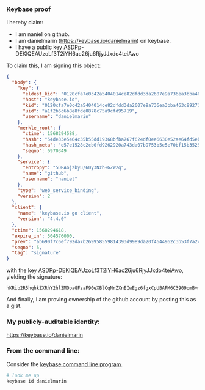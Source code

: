 ### Keybase proof

I hereby claim:

  * I am naniel on github.
  * I am danielmarin (https://keybase.io/danielmarin) on keybase.
  * I have a public key ASDPp-DEKlQEAUzoLf3T2iYH6ac26ju6RjyJJxdo4teiAwo

To claim this, I am signing this object:

```json
{
  "body": {
    "key": {
      "eldest_kid": "0120cfa7e0c42a5404014ce82dfdd3da2607e9a736ea3bba463c89271768e2d7a2030a",
      "host": "keybase.io",
      "kid": "0120cfa7e0c42a5404014ce82dfdd3da2607e9a736ea3bba463c89271768e2d7a2030a",
      "uid": "a1f2b6c6b8e8fde0878c75a9cfd95719",
      "username": "danielmarin"
    },
    "merkle_root": {
      "ctime": 1568294588,
      "hash": "54de33e5464c35b55dd19368bfba767f624df0ee6630e52ae64fd5ebca8d0050ad253c62dee65c37fbeda088117b7bd62baf62c4f5a19f0f3b6fcf3aa9afddbc",
      "hash_meta": "e57e1528c2cb0fd9262920a743da07b9753b5e5e70bf15b3525985bb069c45d4",
      "seqno": 6970349
    },
    "service": {
      "entropy": "5DRAojzbyu/60y3Nzh+GZW2q",
      "name": "github",
      "username": "naniel"
    },
    "type": "web_service_binding",
    "version": 2
  },
  "client": {
    "name": "keybase.io go client",
    "version": "4.4.0"
  },
  "ctime": 1568294618,
  "expire_in": 504576000,
  "prev": "ab690f7c6ef792da7b269958559814393d9989da20f4644962c3b53f7a2c2ed0",
  "seqno": 5,
  "tag": "signature"
}
```

with the key [ASDPp-DEKlQEAUzoLf3T2iYH6ac26ju6RjyJJxdo4teiAwo](https://keybase.io/danielmarin), yielding the signature:

```
hKRib2R5hqhkZXRhY2hlZMOpaGFzaF90eXBlCqNrZXnEIwEgz6fgxCpUBAFM6C3909omB+mnNuo7ukY8iScXaOLXogMKp3BheWxvYWTESpcCBcQgq2kPfG73ktp7JplYVZgUOT2Zidog9GRJYsO1P3osLtDEIFr+0wS1TEJ4DQ+N/zavCfVcfJICIZ1M4IF8GfZIyT92AgHCo3NpZ8RAyIeQRlxQH0k1kgDNxGSlpKoSukayOQ2mo6z4KJhPNWWJyiXY5ffw/yQ1LRqxWUwPnHejclEsRQlARkInAVadDKhzaWdfdHlwZSCkaGFzaIKkdHlwZQildmFsdWXEIJ3bguIFBRWU0UAlF3aaOz3PNleBuLpHAYFgfM+3qmvyo3RhZ80CAqd2ZXJzaW9uAQ==

```

And finally, I am proving ownership of the github account by posting this as a gist.

### My publicly-auditable identity:

https://keybase.io/danielmarin

### From the command line:

Consider the [keybase command line program](https://keybase.io/download).

```bash
# look me up
keybase id danielmarin
```
